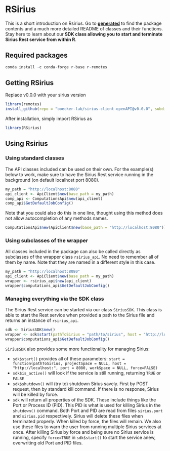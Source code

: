 # RSirius
This is a short introduction on Rsirius. Go to [**generated**](generated) to find the package contents and a much more detailed README of classes and their functions. Stay here to learn about our **SDK class allowing you to start and terminate Sirius Rest service from within R**.
## Required packages
```R
conda install -c conda-forge r-base r-remotes
```
## Getting RSirius
Replace v0.0.0 with your sirius version
```R
library(remotes)
install_github(repo = "boecker-lab/sirius-client-openAPI@v0.0.0", subdir = "client-api_r/generated", ref = "master", build = TRUE)
```
After installation, simply import RSirius as
```R
library(RSirius)
```
## Using Rsirius
### Using standard classes
The API classes included can be used on their own. For the example(s) below to work, make sure to have the Sirius Rest service running in the background (on default localhost port 8080).
```R
my_path = "http://localhost:8080"
api_client <- ApiClient$new(base_path = my_path)
comp_api <- ComputationsApi$new(api_client) 
comp_api$GetDefaultJobConfig()
```
Note that you could also do this in one line, thought using this method does not allow autocompletion of any methods names.
```R
ComputationsApi$new(ApiClient$new(base_path = "http://localhost:8080"))$GetDefaultJobConfig()
```
### Using subclasses of the wrapper
All classes included in the package can also be called directly as subclasses of the wrapper class `rsirius_api`. No need to remember all of them by name. Note that they are named in a different style in this case.
```R
my_path = "http://localhost:8080"
api_client <- ApiClient$new(base_path = my_path)
wrapper <- rsirius_api$new(api_client)
wrapper$computations_api$GetDefaultJobConfig()
```
### Managing everything via the SDK class
The Sirius Rest service can be started via our class `SiriusSDK`. This class is able to start the Rest service when provided a path to the Sirius file and returns an instance of `rsirius_api`.
```R
sdk <- SiriusSDK$new()
wrapper <- sdk$start(pathToSirius = "path/to/sirius", host = "http://localhost:", port = 8080)  # this returns the wrapper class
wrapper$computations_api$GetDefaultJobConfig()
```
`SiriusSDK` also provides some more functionality for managing Sirius:
- `sdk$start()` provides all of these parameters: `start = function(pathToSirius, projectSpace = NULL, host = "http://localhost:", port = 8080, workSpace = NULL, force=FALSE)`
- `sdk$is_active()` will look if the service is still running, returning `TRUE` or `FALSE`
- `sdk$shutdown()` will (try to) shutdown Sirius savely. First by POST request, then by standard kill command. If there is no response, Sirius will be killed by force.
- `sdk` will return all properties of the SDK. These include things like the Port or Process ID (PID). This PID is what is used for killing Sirius in the `shutdown()` command. Both Port and PID are read from files `sirius.port` and `sirius.pid` respectively. Sirius will delete these files when terminated properly. When killed by force, the files will remain. We also use these files to warn the user from running multiple Sirius services at once. After killing Sirius by force and being sure no Sirius service is running, specify `force=TRUE` in `sdk$start()` to start the service anew, overwriting old Port and PID files.
